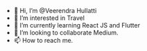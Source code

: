 - 👋 Hi, I’m @Veerendra Hullatti
- 👀 I’m interested in Travel 
- 🌱 I’m currently learning React JS and Flutter 
- 💞️ I’m looking to collaborate Medium.
- 📫 How to reach me.

<!---
veerendra0607/veerendra0607 is a ✨ special ✨ repository because its `README.md` (this file) appears on your GitHub profile.
You can click the Preview link to take a look at your changes.
--->
